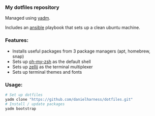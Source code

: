 ### My dotfiles repository

Managed using [yadm](https://github.com/TheLocehiliosan/yadm).

Includes an [ansible](https://github.com/ansible/ansible) playbook that sets up a clean ubuntu machine.

### Features:
- Installs useful packages from 3 package managers (apt, homebrew, snap)
- Sets up [oh-my-zsh](https://github.com/ohmyzsh/ohmyzsh) as the default shell
- Sets up [zellij](https://github.com/zellij-org/zellij) as the terminal multiplexer
- Sets up terminal themes and fonts

### Usage:
```bash
# Set up dotfiles
yadm clone "https://github.com/danielharness/dotfiles.git"
# Install / update packages
yadm bootstrap
```
